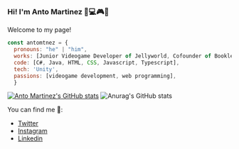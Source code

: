 ### Hi! I'm Anto Martinez 👋💻🎮👾
Welcome to my page!
```js
const antomtnez = {
  pronouns: "he" | "him",
  works: [Junior Videogame Developer of Jellyworld, Cofounder of Bookledge],
  code: [C#, Java, HTML, CSS, Javascript, Typescript],
  tech: 'Unity',
  passions: [videogame development, web programming],
  }
```
[![Anto Martinez's GitHub stats](https://github-readme-stats.vercel.app/api?username=antomtnez)](https://github.com/anuraghazra/github-readme-stats)
![Anurag's GitHub stats](https://github-readme-stats.vercel.app/api?username=antomtnez&show_icons=true&theme=radical)

You can find me 👀:
- [Twitter](https://twitter.com/antomtnezdev)
- [Instagram](https://www.instagram.com/antomtnez/)
- [Linkedin](https://www.linkedin.com/in/antoniomartinezmirambell/)



<!--
**antomtnez/antomtnez** is a ✨ _special_ ✨ repository because its `README.md` (this file) appears on your GitHub profile.

Here are some ideas to get you started:

- 🔭 I’m currently working on ...
- 🌱 I’m currently learning ...
- 👯 I’m looking to collaborate on ...
- 🤔 I’m looking for help with ...
- 💬 Ask me about ...
- 📫 How to reach me: ...
- 😄 Pronouns: ...
- ⚡ Fun fact: ...
-->
